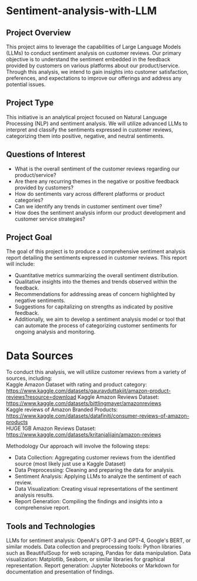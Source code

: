 # Sentiment-analysis-with-LLM

## Project Overview
This project aims to leverage the capabilities of Large Language Models (LLMs) to conduct sentiment analysis on customer reviews. Our primary objective is to understand the sentiment embedded in the feedback provided by customers on various platforms about our product/service. Through this analysis, we intend to gain insights into customer satisfaction, preferences, and expectations to improve our offerings and address any potential issues.

## Project Type
This initiative is an analytical project focused on Natural Language Processing (NLP) and sentiment analysis. We will utilize advanced LLMs to interpret and classify the sentiments expressed in customer reviews, categorizing them into positive, negative, and neutral sentiments.

## Questions of Interest
- What is the overall sentiment of the customer reviews regarding our product/service?
- Are there any recurring themes in the negative or positive feedback provided by customers?
- How do sentiments vary across different platforms or product categories?
- Can we identify any trends in customer sentiment over time?
- How does the sentiment analysis inform our product development and customer service strategies?


## Project Goal
The goal of this project is to produce a comprehensive sentiment analysis report detailing the sentiments expressed in customer reviews. This report will include:

- Quantitative metrics summarizing the overall sentiment distribution.
- Qualitative insights into the themes and trends observed within the feedback.
- Recommendations for addressing areas of concern highlighted by negative sentiments.
- Suggestions for capitalizing on strengths as indicated by positive feedback.
- Additionally, we aim to develop a sentiment analysis model or tool that can automate the process of categorizing customer sentiments for ongoing analysis and monitoring.

# Data Sources
To conduct this analysis, we will utilize customer reviews from a variety of sources, including: \
Kaggle Amazon Dataset with rating and product category: https://www.kaggle.com/datasets/gauravduttakiit/amazon-product-reviews?resource=download
Kaggle Amazon Reviews Dataset: https://www.kaggle.com/datasets/bittlingmayer/amazonreviews \
Kaggle reviews of Amazon Branded Products: https://www.kaggle.com/datasets/datafiniti/consumer-reviews-of-amazon-products \
HUGE 1GB Amazon Reviews Dataset: https://www.kaggle.com/datasets/kritanjalijain/amazon-reviews

Methodology
Our approach will involve the following steps:

- Data Collection: Aggregating customer reviews from the identified source (most likely just use a Kaggle Dataset)
- Data Preprocessing: Cleaning and preparing the data for analysis.
- Sentiment Analysis: Applying LLMs to analyze the sentiment of each review.
- Data Visualization: Creating visual representations of the sentiment analysis results.
- Report Generation: Compiling the findings and insights into a comprehensive report.

## Tools and Technologies
LLMs for sentiment analysis: OpenAI's GPT-3 and GPT-4, Google's BERT, or similar models.
Data collection and preprocessing tools: Python libraries such as BeautifulSoup for web scraping, Pandas for data manipulation.
Data visualization: Matplotlib, Seaborn, or similar libraries for graphical representation.
Report generation: Jupyter Notebooks or Markdown for documentation and presentation of findings.
